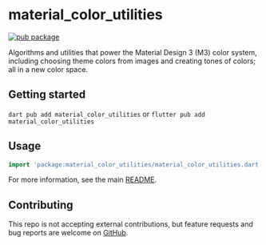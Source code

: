# material_color_utilities

[![pub package](https://img.shields.io/pub/v/material_color_utilities.svg)](https://pub.dev/packages/material_color_utilities)

Algorithms and utilities that power the Material Design 3 (M3) color system,
including choosing theme colors from images and creating tones of colors; all in
a new color space.

## Getting started

`dart pub add material_color_utilities` or `flutter pub add material_color_utilities`

## Usage

```dart
import 'package:material_color_utilities/material_color_utilities.dart';
```

For more information, see the main [README](https://github.com/material-foundation/material-color-utilities#readme).

## Contributing

This repo is not accepting external contributions, but feature requests and bug
reports are welcome on
[GitHub](https://github.com/material-foundation/material-color-utilities/issues).
